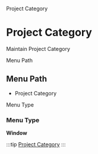
Project Category
# Project Category


Maintain Project Category

Menu Path
## Menu Path



- Project Category

Menu Type
### Menu Type

**Window**


:::tip
[Project Category](functional-guide/window/window-project-category.md)
:::